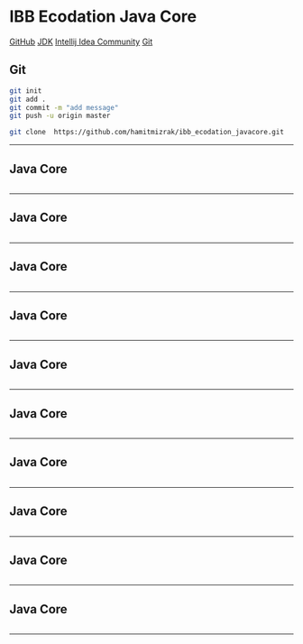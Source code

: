 # IBB Ecodation Java Core
[GitHub](https://github.com/hamitmizrak/ibb_ecodation_javacore.git)
[JDK](https://www.oracle.com/tr/java/technologies/downloads/#jdk23-windows)
[Intellij Idea Community](https://www.jetbrains.com/idea/download/?section=windows)
[Git](https://git-scm.com/downloads)


## Git
```sh 
git init
git add .
git commit -m "add message"
git push -u origin master

git clone  https://github.com/hamitmizrak/ibb_ecodation_javacore.git
```
---

## Java Core
```sh 

```
---


## Java Core
```sh 

```
---


## Java Core
```sh 

```
---


## Java Core
```sh 

```
---


## Java Core
```sh 

```
---


## Java Core
```sh 

```
---


## Java Core
```sh 

```
---


## Java Core
```sh 

```
---


## Java Core
```sh 

```
---


## Java Core
```sh 

```
---
````````